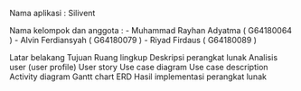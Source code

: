 Nama aplikasi : Silivent

Nama kelompok dan anggota :
    - Muhammad Rayhan Adyatma   ( G64180064 )
    - Alvin Ferdiansyah         ( G64180079 )
    - Riyad Firdaus             ( G64180089 )

Latar belakang
Tujuan
Ruang lingkup
Deskripsi perangkat lunak
Analisis user (user profile)
User story
Use case diagram
Use case description
Activity diagram
Gantt chart
ERD
Hasil implementasi perangkat lunak